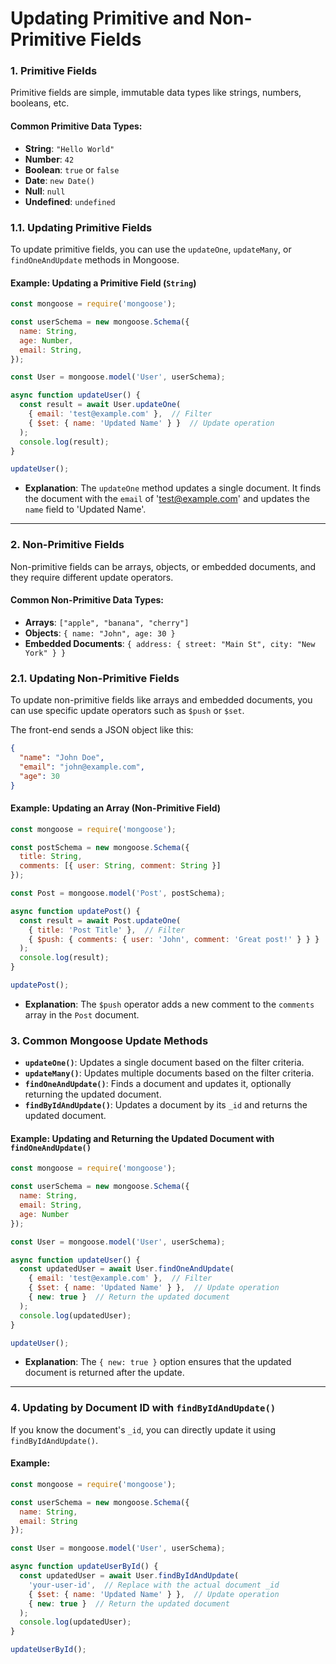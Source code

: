 # Updating Primitive and Non-Primitive Fields

### 1. **Primitive Fields**
Primitive fields are simple, immutable data types like strings, numbers, booleans, etc.

#### Common Primitive Data Types:
- **String**: `"Hello World"`
- **Number**: `42`
- **Boolean**: `true` or `false`
- **Date**: `new Date()`
- **Null**: `null`
- **Undefined**: `undefined`

### 1.1. **Updating Primitive Fields**
To update primitive fields, you can use the `updateOne`, `updateMany`, or `findOneAndUpdate` methods in Mongoose.

#### Example: Updating a Primitive Field (`String`)
```js
const mongoose = require('mongoose');

const userSchema = new mongoose.Schema({
  name: String,
  age: Number,
  email: String,
});

const User = mongoose.model('User', userSchema);

async function updateUser() {
  const result = await User.updateOne(
    { email: 'test@example.com' },  // Filter
    { $set: { name: 'Updated Name' } }  // Update operation
  );
  console.log(result);
}

updateUser();
```
- **Explanation**: The `updateOne` method updates a single document. It finds the document with the `email` of 'test@example.com' and updates the `name` field to 'Updated Name'.

---

### 2. **Non-Primitive Fields**
Non-primitive fields can be arrays, objects, or embedded documents, and they require different update operators.

#### Common Non-Primitive Data Types:
- **Arrays**: `["apple", "banana", "cherry"]`
- **Objects**: `{ name: "John", age: 30 }`
- **Embedded Documents**: `{ address: { street: "Main St", city: "New York" } }`

### 2.1. **Updating Non-Primitive Fields**
To update non-primitive fields like arrays and embedded documents, you can use specific update operators such as `$push` or `$set`.



The front-end sends a JSON object like this:

```json
{
  "name": "John Doe",
  "email": "john@example.com",
  "age": 30
}
```



#### Example: Updating an Array (Non-Primitive Field)
```js
const mongoose = require('mongoose');

const postSchema = new mongoose.Schema({
  title: String,
  comments: [{ user: String, comment: String }]
});

const Post = mongoose.model('Post', postSchema);

async function updatePost() {
  const result = await Post.updateOne(
    { title: 'Post Title' },  // Filter
    { $push: { comments: { user: 'John', comment: 'Great post!' } } }  // Add comment to array
  );
  console.log(result);
}

updatePost();
```
- **Explanation**: The `$push` operator adds a new comment to the `comments` array in the `Post` document.

### 3. **Common Mongoose Update Methods**

- **`updateOne()`**: Updates a single document based on the filter criteria.
- **`updateMany()`**: Updates multiple documents based on the filter criteria.
- **`findOneAndUpdate()`**: Finds a document and updates it, optionally returning the updated document.
- **`findByIdAndUpdate()`**: Updates a document by its `_id` and returns the updated document.

#### Example: Updating and Returning the Updated Document with `findOneAndUpdate()`
```js
const mongoose = require('mongoose');

const userSchema = new mongoose.Schema({
  name: String,
  email: String,
  age: Number
});

const User = mongoose.model('User', userSchema);

async function updateUser() {
  const updatedUser = await User.findOneAndUpdate(
    { email: 'test@example.com' },  // Filter
    { $set: { name: 'Updated Name' } },  // Update operation
    { new: true }  // Return the updated document
  );
  console.log(updatedUser);
}

updateUser();
```
- **Explanation**: The `{ new: true }` option ensures that the updated document is returned after the update.

---

### 4. **Updating by Document ID with `findByIdAndUpdate()`**
If you know the document's `_id`, you can directly update it using `findByIdAndUpdate()`.

#### Example:
```js
const mongoose = require('mongoose');

const userSchema = new mongoose.Schema({
  name: String,
  email: String
});

const User = mongoose.model('User', userSchema);

async function updateUserById() {
  const updatedUser = await User.findByIdAndUpdate(
    'your-user-id',  // Replace with the actual document _id
    { $set: { name: 'Updated Name' } },  // Update operation
    { new: true }  // Return the updated document
  );
  console.log(updatedUser);
}

updateUserById();
```

